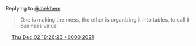 Replying to [@loekhere](https://twitter.com/loekhere/status/1466449882105982982)

> One is making the mess, the other is organizing it into tables, to call it business value

<img src="../../media/tweet.ico" width="12" /> [Thu Dec 02 18:26:23 +0000 2021](https://twitter.com/DromerDenker/status/1466473838649257984)